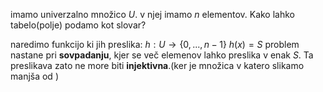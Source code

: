 imamo univerzalno množico $U$. v njej imamo $n$ elementov.
Kako lahko tabelo(polje) podamo kot slovar?
 
 
 naredimo funkcijo ki jih preslika:
 $h:U\to \{0,...,n-1\}$
 $h(x)=S$
 problem nastane pri **sovpadanju**, kjer se več elemenov lahko preslika v enak $S$. Ta preslikava zato ne more biti **injektivna**.(ker je množica v katero slikamo manjša od )